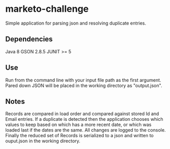 # marketo-challenge
Simple application for parsing json and resolving duplicate entries.

## Dependencies

Java 8
GSON 2.8.5
JUNIT >= 5

## Use

Run from the command line with your input file path as the first argument. Pared down JSON will be placed in the working directory as "output.json".

## Notes

Records are compared in load order and compared against stored Id and Email entries. If a duplicate is detected then the application chooses which values to keep based on which has a more recent date, or which was loaded last if the dates are the same. All changes are logged to the console. Finally the reduced set of Records is serialized to a json and written to ouput.json in the working directory.